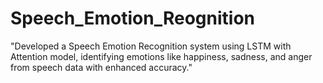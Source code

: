 # Speech_Emotion_Reognition
"Developed a Speech Emotion Recognition system using LSTM with Attention model, identifying emotions like happiness, sadness, and anger from speech data with enhanced accuracy."
